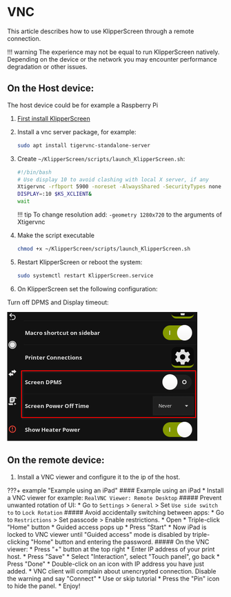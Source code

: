 # VNC

This article describes how to use KlipperScreen through a remote connection.

!!! warning
    The experience may not be equal to run KlipperScreen natively.
    Depending on the device or the network you may encounter performance degradation or other issues.

##  On the Host device:

The host device could be for example a Raspberry Pi

1. [First install KlipperScreen](Installation.md)
2. Install a vnc server package, for example:
    ```bash
    sudo apt install tigervnc-standalone-server
    ```

3. Create `~/KlipperScreen/scripts/launch_KlipperScreen.sh`:

    ```bash
    #!/bin/bash
    # Use display 10 to avoid clashing with local X server, if any
    Xtigervnc -rfbport 5900 -noreset -AlwaysShared -SecurityTypes none :10&
    DISPLAY=:10 $KS_XCLIENT&
    wait
    ```
    !!! tip
        To change resolution add: `-geometry 1280x720` to the arguments of Xtigervnc

4. Make the script executable
    ```bash
    chmod +x ~/KlipperScreen/scripts/launch_KlipperScreen.sh
    ```

5. Restart KlipperScreen or reboot the system:
    ```bash
    sudo systemctl restart KlipperScreen.service
    ```

6. On KlipperScreen set the following configuration:

Turn off DPMS and Display timeout:

![disable_dpms_poweroff](img/disable_dpms_poweroff.png)

## On the remote device:

1. Install a VNC viewer and  configure it to the ip of the host.


???+ example "Example using an iPad"
    #### Example using an iPad
    * Install a VNC viewer for example: `RealVNC Viewer: Remote Desktop`
    ##### Prevent unwanted rotation of UI:
    * Go to `Settings` > `General` >  Set `Use side switch to` to `Lock Rotation`
    ##### Avoid accidentally switching between apps:
    * Go to `Restrictions` > Set passcode > Enable restrictions.
    * Open
    * Triple-click "Home" button
    * Guided access pops up
    * Press "Start"
    * Now iPad is locked to VNC viewer until "Guided access" mode is disabled by triple-clicking "Home" button and entering the password.
    ##### On the VNC viewer:
    * Press "+" button at the top right
    * Enter IP address of your print host.
    * Press "Save"
    * Select "Interaction", select "Touch panel", go back
    * Press "Done"
    * Double-click on an icon with IP address you have just added.
    * VNC client will complain about unencrypted connection. Disable the warning and say "Connect"
    * Use or skip tutorial
    * Press the "Pin" icon to hide the panel.
    * Enjoy!
